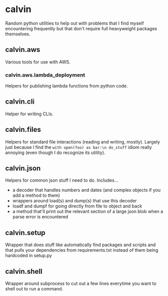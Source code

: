 # calvin
Random python utilities to help out with problems that I find myself encountering frequently but that don't require full heavyweight packages themselves.
## calvin.aws
Various tools for use with AWS.
### calvin.aws.lambda_deployment
Helpers for publishing lambda functions from python code.
## calvin.cli
Helper for writing CLIs.
## calvin.files
Helpers for standard file interactions (reading and writing, mostly).  Largely just because I find the ```with open(foo) as bar:\n do_stuff``` idiom really annoying (even though I do recognize its utility).
## calvin.json
Helpers for common json stuff I need to do.  Includes...
* a decoder that handles numbers and dates (and complex objects if you add a method to them)
* wrappers around load(s) and dump(s) that use this decoder
* loadf and dumpf for going directly from file to object and back
* a method that'll print out the relevant section of a large json blob when a parse error is encountered
## calvin.setup
Wrapper that does stuff like automatically find packages and scripts and that pulls your dependencies from requirements.txt instead of them being hardcoded in setup.py
## calvin.shell
Wrapper around subprocess to cut out a few lines everytime you want to shell out to run a command.
